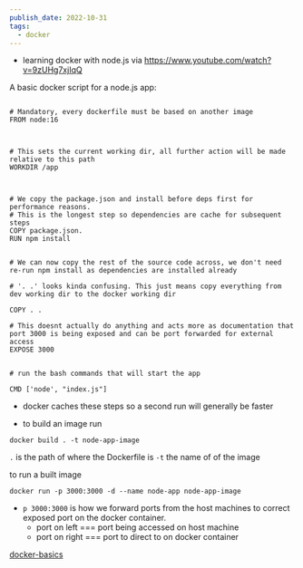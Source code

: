 ```yaml
---
publish_date: 2022-10-31
tags:
  - docker
---
```

- learning docker with node.js via https://www.youtube.com/watch?v=9zUHg7xjIqQ

A basic docker script for a node.js app:

```docker

# Mandatory, every dockerfile must be based on another image
FROM node:16

  

# This sets the current working dir, all further action will be made relative to this path
WORKDIR /app

  

# We copy the package.json and install before deps first for performance reasons.
# This is the longest step so dependencies are cache for subsequent steps
COPY package.json.
RUN npm install


# We can now copy the rest of the source code across, we don't need re-run npm install as dependencies are installed already

# '. .' looks kinda confusing. This just means copy everything from dev working dir to the docker working dir

COPY . .

# This doesnt actually do anything and acts more as documentation that port 3000 is being exposed and can be port forwarded for external access
EXPOSE 3000
  

# run the bash commands that will start the app

CMD ['node', "index.js"]

```


- docker caches these steps so a second run will generally be faster

- to build an image run 
```
docker build . -t node-app-image
```
   `.` is the path of where the Dockerfile is 
  `-t`  the name of of the image 


to run a built image 

```
docker run -p 3000:3000 -d --name node-app node-app-image
```

- `p 3000:3000`  is how we forward ports  from the host machines to correct exposed port on the docker container. 
	- port on left === port being accessed on host machine
	- port on right === port to direct to on docker container


[docker-basics](../literature-notes/docker-basics.md)

